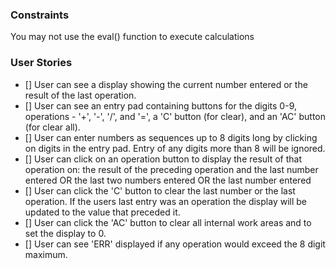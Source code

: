 ### Constraints

You may not use the eval() function to execute calculations

### User Stories

- [] User can see a display showing the current number entered or the result of the last operation.
- [] User can see an entry pad containing buttons for the digits 0-9, operations - '+', '-', '/', and '=', a 'C' button (for clear), and an 'AC' button (for clear all).
- [] User can enter numbers as sequences up to 8 digits long by clicking on digits in the entry pad. Entry of any digits more than 8 will be ignored.
- [] User can click on an operation button to display the result of that operation on:
  the result of the preceding operation and the last number entered OR
  the last two numbers entered OR
  the last number entered
- [] User can click the 'C' button to clear the last number or the last operation. If the users last entry was an operation the display will be updated to the value that preceded it.
- [] User can click the 'AC' button to clear all internal work areas and to set the display to 0.
- [] User can see 'ERR' displayed if any operation would exceed the 8 digit maximum.
